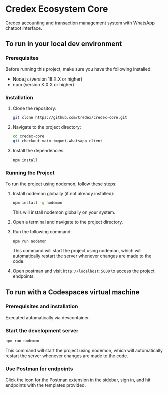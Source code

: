 # Credex Ecosystem Core
Credex accounting and transaction management system with WhatsApp chatbot interface.


## To run in your local dev environment
### Prerequisites

Before running this project, make sure you have the following installed:

- Node.js (version 18.X.X or higher)
- npm (version X.X.X or higher)

### Installation

1. Clone the repository:

   ```bash
   git clone https://github.com/Credex/credex-core.git
   ```

2. Navigate to the project directory:

   ```bash
   cd credex-core
   git checkout main.tmguni.whatsapp_client
   ```

3. Install the dependencies:

   ```bash
   npm install
   ```

### Running the Project

To run the project using nodemon, follow these steps:

1. Install nodemon globally (if not already installed):

   ```bash
   npm install -g nodemon
   ```

   This will install nodemon globally on your system.

2. Open a terminal and navigate to the project directory.

3. Run the following command:

   ```bash
   npm run nodemon
   ```

   This command will start the project using nodemon, which will automatically restart the server whenever changes are made to the code.

4. Open postman and visit `http://localhost:5000` to access the project endpoints.

## To run with a Codespaces virtual machine
### Prerequisites and installation
Executed automatically via devcontainer.

### Start the development server
   ```bash
   npm run nodemon
   ```
   This command will start the project using nodemon, which will automatically restart the server whenever changes are made to the code.

### Use Postman for endpoints
Click the icon for the Postman extension in the sidebar, sign in, and hit endpoints with the templates provided.
